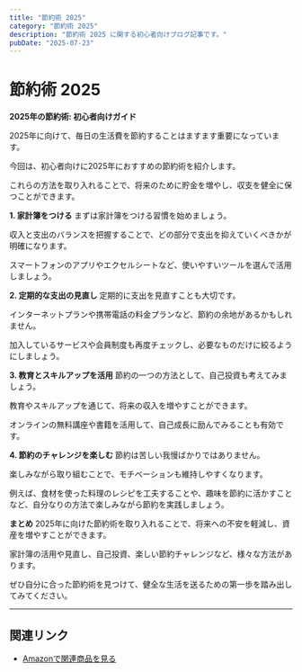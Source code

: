```yaml
---
title: "節約術 2025"
category: "節約術 2025"
description: "節約術 2025 に関する初心者向けブログ記事です。"
pubDate: "2025-07-23"
---
```


# 節約術 2025

**2025年の節約術: 初心者向けガイド**

2025年に向けて、毎日の生活費を節約することはますます重要になっています。

今回は、初心者向けに2025年におすすめの節約術を紹介します。

これらの方法を取り入れることで、将来のために貯金を増やし、収支を健全に保つことができます。



**1. 家計簿をつける**
まずは家計簿をつける習慣を始めましょう。

収入と支出のバランスを把握することで、どの部分で支出を抑えていくべきかが明確になります。

スマートフォンのアプリやエクセルシートなど、使いやすいツールを選んで活用しましょう。



**2. 定期的な支出の見直し**
定期的に支出を見直すことも大切です。

インターネットプランや携帯電話の料金プランなど、節約の余地があるかもしれません。

加入しているサービスや会員制度も再度チェックし、必要なものだけに絞るようにしましょう。



**3. 教育とスキルアップを活用**
節約の一つの方法として、自己投資も考えてみましょう。

教育やスキルアップを通じて、将来の収入を増やすことができます。

オンラインの無料講座や書籍を活用して、自己成長に励んでみることも有効です。



**4. 節約のチャレンジを楽しむ**
節約は苦しい我慢ばかりではありません。

楽しみながら取り組むことで、モチベーションも維持しやすくなります。

例えば、食材を使った料理のレシピを工夫することや、趣味を節約に活かすことなど、自分なりの方法で楽しみながら節約を実践しましょう。



**まとめ**
2025年に向けた節約術を取り入れることで、将来への不安を軽減し、資産を増やすことができます。

家計簿の活用や見直し、自己投資、楽しい節約チャレンジなど、様々な方法があります。

ぜひ自分に合った節約術を見つけて、健全な生活を送るための第一歩を踏み出してみてください。



---

## 関連リンク

- [Amazonで関連商品を見る](https://www.amazon.co.jp/s?k=%E7%AF%80%E7%B4%84%E8%A1%93+2025&tag=autowritehubai-22)
